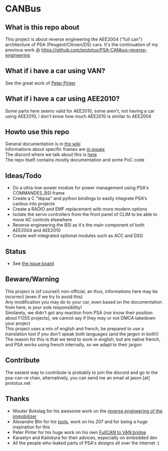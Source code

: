 # CANBus

## What is this repo about

This project is about reverse engineering the AEE2004 ("full can") architecture of PSA (Peugeot/Citroen/DS) cars.
It's the continuation of my previous work @ https://github.com/prototux/PSA-CANbus-reverse-engineering

## What if i have a car using VAN?

See the great work of [Peter Pinter](https://github.com/morcibacsi?tab=repositories)

## What if i have a car using AEE2010?

Some parts here seems valid for AEE2010, some aren't, not having a car using AEE2010, i don't know how much AEE2010 is similar to AEE2004

## Howto use this repo

General documentation is in [the wiki](https://git.prototux.net/reverse-engineering/psa/canbus/-/wikis/home)  
Informations about specific frames are [in issues](https://git.prototux.net/reverse-engineering/psa/canbus/-/issues)  
The discord where we talk about this is [here](https://discord.gg/uPykZ5W)  
The repo itself contains mostly documentation and some PoC code

## Ideas/Todo

* Do a ultra-low-power module for power management using PSA's COMMANDES_BSI frame
* Create a C "libpsa" and python bindings to easily integrate PSA's canbus into projects
* Create a RADIO and EMF replacement with more modern options
* Isolate the servo controllers from the front panel of CLIM to be able to move AC controls elsewhere
* Reverse engineering the BSI as it's the main component of both AEE2004 and AEE2010
* Create well-integrated optional modules such as ACC and DSG

## Status

* See [the issue board](https://git.prototux.net/reverse-engineering/psa/canbus/-/boards)

## Beware/Warning

This project is (of course!) non-official, an thus, informations here may be incorrect (even if we try to avoid this)  
Any modification you may do to your car, even based on the documentation from here, is your sole responsibility!  
Similarely, we didn't got any reaction from PSA (nor know their position about FOSS projects), we cannot say if they may or not DMCA takedown your project  
This project uses a mix of english and french, be prepared to use a translation tool if you don't speak both languages (and the jargon in both!)  
The reason for this is that we tend to work in english, but are native french, and PSA works using french internally, so we adapt to their jargon

## Contribute

The easiest way to contribute is probably to join the discord and go to the psa-can-re chan, alternatively, you can send me an email at jason [at] prototux.net

## Thanks

* Wouter Bokslag for his awesome work on the [reverse engineering of the immobilizer](https://fahrplan.events.ccc.de/congress/2019/Fahrplan/events/11020.html)
* Alexandre Blin for his [tools](https://github.com/alexandreblin?tab=repositories), work on his 207 and for being a huge inspiration for this
* Peter Pinter for his huge work on his own [FullCAN to VAN bridge](https://github.com/morcibacsi?tab=repositories)
* Karaelyn and Kailokyra for their advices, especially on embedded dev
* All the people who leaked parts of PSA's designs all over the internet :)